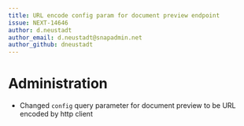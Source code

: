 ```yaml
---
title: URL encode config param for document preview endpoint
issue: NEXT-14646
author: d.neustadt
author_email: d.neustadt@snapadmin.net 
author_github: dneustadt
---
```

# Administration
* Changed `config` query parameter for document preview to be URL encoded by http client
